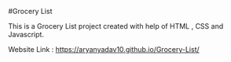 #Grocery List

This is a Grocery List project created with help of HTML , CSS and Javascript.

Website Link :  https://aryanyadav10.github.io/Grocery-List/
